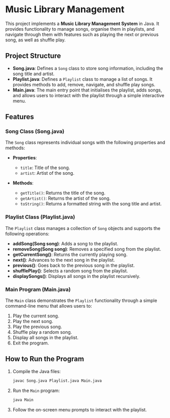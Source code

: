 # Music Library Management

This project implements a **Music Library Management System** in Java. It provides functionality to manage songs, organise them in playlists, and navigate through them with features such as playing the next or previous song, as well as shuffle play.

## Project Structure

- **Song.java**: Defines a `Song` class to store song information, including the song title and artist.
- **Playlist.java**: Defines a `Playlist` class to manage a list of songs. It provides methods to add, remove, navigate, and shuffle play songs.
- **Main.java**: The main entry point that initialises the playlist, adds songs, and allows users to interact with the playlist through a simple interactive menu.

## Features

### Song Class (Song.java)
The `Song` class represents individual songs with the following properties and methods:

- **Properties**:
  - `title`: Title of the song.
  - `artist`: Artist of the song.
  
- **Methods**:
  - `getTitle()`: Returns the title of the song.
  - `getArtist()`: Returns the artist of the song.
  - `toString()`: Returns a formatted string with the song title and artist.

### Playlist Class (Playlist.java)
The `Playlist` class manages a collection of `Song` objects and supports the following operations:

- **addSong(Song song)**: Adds a song to the playlist.
- **removeSong(Song song)**: Removes a specified song from the playlist.
- **getCurrentSong()**: Returns the currently playing song.
- **next()**: Advances to the next song in the playlist.
- **previous()**: Goes back to the previous song in the playlist.
- **shufflePlay()**: Selects a random song from the playlist.
- **displaySongs()**: Displays all songs in the playlist recursively.

### Main Program (Main.java)
The `Main` class demonstrates the `Playlist` functionality through a simple command-line menu that allows users to:

1. Play the current song.
2. Play the next song.
3. Play the previous song.
4. Shuffle play a random song.
5. Display all songs in the playlist.
6. Exit the program.

## How to Run the Program

1. Compile the Java files:

   ```sh
   javac Song.java Playlist.java Main.java
   ```
   
2. Run the `Main` program:

   ```sh
   java Main
   ```

3. Follow the on-screen menu prompts to interact with the playlist.
   
